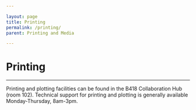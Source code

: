 ```yaml
---

layout: page  
title: Printing
permalink: /printing/  
parent: Printing and Media

---
```


# Printing

***

Printing and plotting facilities can be found in the B418 Collaboration Hub (room 102). Technical support for printing and plotting is generally available Monday-Thursday, 8am-3pm.

